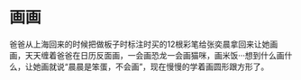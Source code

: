 # 画画

爸爸从上海回来的时候把做板子时标注时买的12根彩笔给张奕晨拿回来让她画画，天天缠着爸爸在日历反面画，一会画恐龙一会画猫咪，画米饭···想到什么画什么，让她画就说“晨晨是笨蛋，不会画”，现在慢慢的学着画圆形跟方形了。
